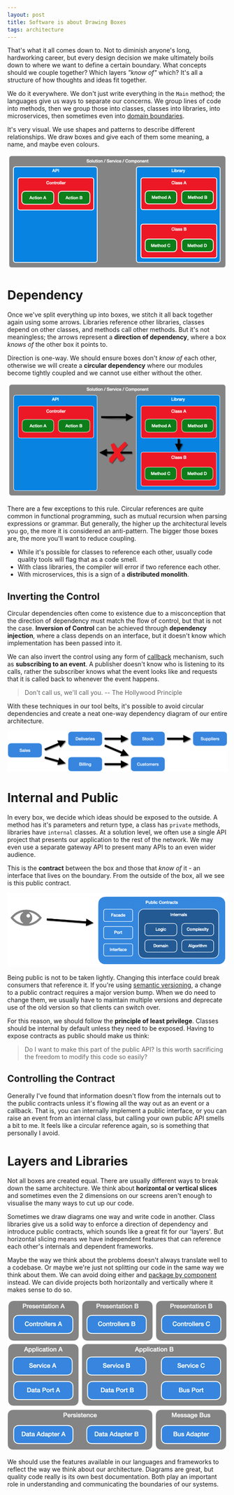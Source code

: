 ```yaml
---
layout: post
title: Software is about Drawing Boxes
tags: architecture
---
```


That's what it all comes down to. Not to diminish anyone's long, hardworking career, but every design decision we make ultimately boils down to where we want to define a certain boundary. What concepts should we couple together? Which layers *"know of"* which? It's all a structure of how thoughts and ideas fit together.

We do it everywhere. We don't just write everything in the `Main` method; the languages give us ways to separate our concerns. We group lines of code into methods, then we group those into classes, classes into libraries, into microservices, then sometimes even into [domain boundaries](/domain-driven-boundaries).

It's very visual. We use shapes and patterns to describe different relationships. We draw boxes and give each of them some meaning, a name, and maybe even colours.

![Boxes and Arrows](/images/diagrams/boxes-no-arrows.png)

# Dependency

Once we've split everything up into boxes, we stitch it all back together again using some arrows. Libraries reference other libraries, classes depend on other classes, and methods call other methods. But it's not meaningless; the arrows represent a **direction of dependency**, where a box *knows of* the other box it points to.

Direction is one-way. We should ensure boxes don't *know of* each other, otherwise we will create a **circular dependency** where our modules become tightly coupled and we cannot use either without the other.

![Boxes and Arrows](/images/diagrams/boxes-and-arrows.png)

There are a few exceptions to this rule. Circular references are quite common in functional programming, such as mutual recursion when parsing expressions or grammar. But generally, the higher up the architectural levels you go, the more it is considered an anti-pattern. The bigger those boxes are, the more you'll want to reduce coupling.

- While it's possible for classes to reference each other, usually code quality tools will flag that as a code smell.
- With class libraries, the compiler will error if two reference each other.
- With microservices, this is a sign of a **distributed monolith**.

## Inverting the Control

Circular dependencies often come to existence due to a misconception that the direction of dependency must match the flow of control, but that is not the case. **Inversion of Control** can be achieved through **dependency injection**, where a class depends on an interface, but it doesn't know which implementation has been passed into it.

We can also invert the control using any form of [callback](https://en.wikipedia.org/wiki/Callback_(computer_programming)) mechanism, such as **subscribing to an event**. A publisher doesn't know who is listening to its calls, rather the subscriber knows what the event looks like and requests that it is called back to whenever the event happens.

> Don't call us, we'll call you.
> -- The Hollywood Principle

With these techniques in our tool belts, it's possible to avoid circular dependencies and create a neat one-way dependency diagram of our entire architecture.

![Microservices direction of dependency](/images/diagrams/microservices-direction.png)

# Internal and Public

In every box, we decide which ideas should be exposed to the outside. A method has it's parameters and return type, a class has `private` methods, libraries have `internal` classes. At a solution level, we often use a single API project that presents our application to the rest of the network. We may even use a separate gateway API to present many APIs to an even wider audience.

This is the **contract** between the box and those that *know of* it - an interface that lives on the boundary. From the outside of the box, all we see is this public contract.

![Public contracts](/images/diagrams/public-contracts.png)

Being public is not to be taken lightly. Changing this interface could break consumers that reference it. If you're using [semantic versioning](https://semver.org/), a change to a public contract requires a major version bump. When we do need to change them, we usually have to maintain multiple versions and deprecate use of the old version so that clients can switch over.

For this reason, we should follow the **principle of least privilege**. Classes should be internal by default unless they need to be exposed. Having to expose contracts as public should make us think:

> Do I want to make this part of the public API? Is this worth sacrificing the freedom to modify this code so easily?

## Controlling the Contract

Generally I've found that information doesn't flow from the internals out to the public contracts unless it's flowing all the way out as an event or a callback. That is, you can internally implement a public interface, or you can raise an event from an internal class, but calling your own public API smells a bit to me. It feels like a circular reference again, so is something that personally I avoid.

# Layers and Libraries

Not all boxes are created equal. There are usually different ways to break down the same architecture. We think about **horizontal or vertical slices** and sometimes even the 2 dimensions on our screens aren't enough to visualise the many ways to cut up our code.

Sometimes we draw diagrams one way and write code in another. Class libraries give us a solid way to enforce a direction of dependency and introduce public contracts, which sounds like a great fit for our 'layers'. But horizontal slicing means we have independent features that can reference each other's internals and dependent frameworks.

Maybe the way we think about the problems doesn't always translate well to a codebase.  Or maybe we're just not splitting our code in the same way we think about them. We can avoid doing either and [package by component](http://www.codingthearchitecture.com/2015/03/08/package_by_component_and_architecturally_aligned_testing.html) instead. We can divide projects both horizontally and vertically where it makes sense to do so.

![Package by component](/images/diagrams/package-by-component.png)

We should use the features available in our languages and frameworks to reflect the way we think about our architecture. Diagrams are great, but quality code really is its own best documentation. Both play an important role in understanding and communicating the boundaries of our systems.